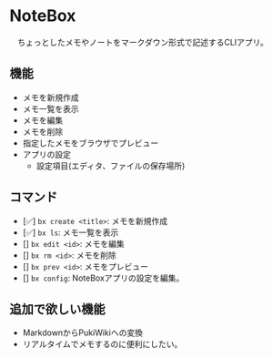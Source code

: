 # NoteBox

　ちょっとしたメモやノートをマークダウン形式で記述するCLIアプリ。

## 機能

- メモを新規作成
- メモ一覧を表示
- メモを編集
- メモを削除
- 指定したメモをブラウザでプレビュー
- アプリの設定
  - 設定項目(エディタ、ファイルの保存場所)

## コマンド

- [✅] `bx create <title>`: メモを新規作成
- [✅] `bx ls`: メモ一覧を表示
- [] `bx edit <id>`: メモを編集
- [] `bx rm <id>`: メモを削除
- [] `bx prev <id>`: メモをプレビュー
- [] `bx config`: NoteBoxアプリの設定を編集。

## 追加で欲しい機能

- MarkdownからPukiWikiへの変換
- リアルタイムでメモするのに便利にしたい。
